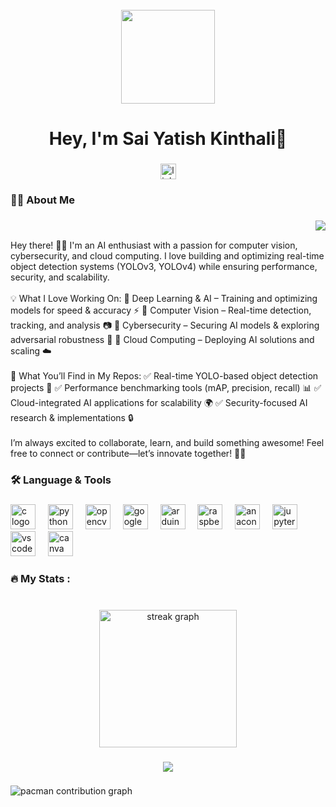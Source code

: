 <br clear="both">

<div align="center">
  <img height="150" src="http://img.freepik.com/premium-vector/little-boy-walking-ground-vector-illustration_642458-327.jpg?w=740"  />
</div>

###

<h1 align="center">Hey, I'm Sai Yatish Kinthali👋</h1>

###

<div align="center">
  <a href="linkedin.com/in/saiyatishkinthali" target="_blank">
    <img src="https://img.shields.io/static/v1?message=LinkedIn&logo=linkedin&label=&color=0077B5&logoColor=white&labelColor=&style=for-the-badge" height="25" alt="linkedin logo"  />
  </a>
</div>

###

<h3 align="left">👩‍💻  About Me</h3>

###

<img align="right" src="https://visitor-badge.laobi.icu/badge?page_id=Saiyatishk2k1.Saiyatishk2k1&left_color=black&right_color=deepskyblue&left_text=Fellows"  />

###

<br clear="both">

<p align="left">Hey there! 👋🚀 I'm an AI enthusiast with a passion for computer vision, cybersecurity, and cloud computing. I love building and optimizing real-time object detection systems (YOLOv3, YOLOv4) while ensuring performance, security, and scalability.<br><br>💡 What I Love Working On: 🔹 Deep Learning & AI – Training and optimizing models for speed & accuracy ⚡ 🔹 Computer Vision – Real-time detection, tracking, and analysis 📷 🔹 Cybersecurity – Securing AI models & exploring adversarial robustness 🔐 🔹 Cloud Computing – Deploying AI solutions and scaling ☁️<br><br>📌 What You’ll Find in My Repos: ✅ Real-time YOLO-based object detection projects 🚀 ✅ Performance benchmarking tools (mAP, precision, recall) 📊 ✅ Cloud-integrated AI applications for scalability 🌍 ✅ Security-focused AI research & implementations 🔒<br><br>I’m always excited to collaborate, learn, and build something awesome! Feel free to connect or contribute—let’s innovate together! 🤝💡</p>

###

<h3 align="left">🛠 Language & Tools</h3>

###

<div align="left">
  <img src="https://cdn.jsdelivr.net/gh/devicons/devicon/icons/c/c-original.svg" height="40" alt="c logo"  />
  <img width="12" />
  <img src="https://cdn.jsdelivr.net/gh/devicons/devicon/icons/python/python-original.svg" height="40" alt="python logo"  />
  <img width="12" />
  <img src="https://cdn.jsdelivr.net/gh/devicons/devicon/icons/opencv/opencv-original.svg" height="40" alt="opencv logo"  />
  <img width="12" />
  <img src="https://cdn.jsdelivr.net/gh/devicons/devicon/icons/googlecloud/googlecloud-original.svg" height="40" alt="googlecloud logo"  />
  <img width="12" />
  <img src="https://cdn.jsdelivr.net/gh/devicons/devicon/icons/arduino/arduino-original.svg" height="40" alt="arduino logo"  />
  <img width="12" />
  <img src="https://cdn.jsdelivr.net/gh/devicons/devicon/icons/raspberrypi/raspberrypi-original.svg" height="40" alt="raspberrypi logo"  />
  <img width="12" />
  <img src="https://cdn.jsdelivr.net/gh/devicons/devicon/icons/anaconda/anaconda-original.svg" height="40" alt="anaconda logo"  />
  <img width="12" />
  <img src="https://cdn.jsdelivr.net/gh/devicons/devicon/icons/jupyter/jupyter-original.svg" height="40" alt="jupyter logo"  />
  <img width="12" />
  <img src="https://cdn.jsdelivr.net/gh/devicons/devicon/icons/vscode/vscode-original.svg" height="40" alt="vscode logo"  />
  <img width="12" />
  <img src="https://cdn.jsdelivr.net/gh/devicons/devicon/icons/canva/canva-original.svg" height="40" alt="canva logo"  />
</div>

###

<h3 align="left">🔥   My Stats :</h3>

###

<br clear="both">

<div align="center">
  <img src="https://streak-stats.demolab.com?user=Saiyatishk2k1&locale=en&mode=daily&theme=dark&hide_border=false&border_radius=5&order=3" height="220" alt="streak graph"  />
</div>

###

<div align="center">
  <img src="https://profile-counter.glitch.me/Saiyatishk2k1/count.svg?"  />
</div>

###

<picture>
  <source media="(prefers-color-scheme: dark)" srcset="https://raw.githubusercontent.com/Saiyatishk2k1/Saiyatishk2k1/output/pacman-contribution-graph-dark.svg">
  <source media="(prefers-color-scheme: light)" srcset="https://raw.githubusercontent.com/Saiyatishk2k1/Saiyatishk2k1/output/pacman-contribution-graph.svg">
  <img alt="pacman contribution graph" src="https://raw.githubusercontent.com/Saiyatishk2k1/Saiyatishk2k1/output/pacman-contribution-graph.svg">
</picture>

###
